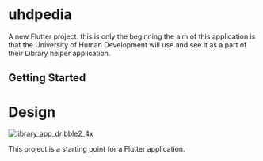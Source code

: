 # uhdpedia

A new Flutter project. this is only the beginning the aim of this application is that the University of Human Development will use and see it as a part of their Library helper application.

## Getting Started
# Design
![library_app_dribble2_4x](https://github.com/Diary-hub/uhdpedia/assets/39463871/aeaaa21b-5b2b-49a8-9fc0-76d4c3711ade)



This project is a starting point for a Flutter application.

